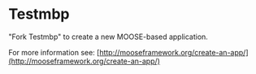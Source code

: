 Testmbp
=====

"Fork Testmbp" to create a new MOOSE-based application.

For more information see: [http://mooseframework.org/create-an-app/](http://mooseframework.org/create-an-app/)
